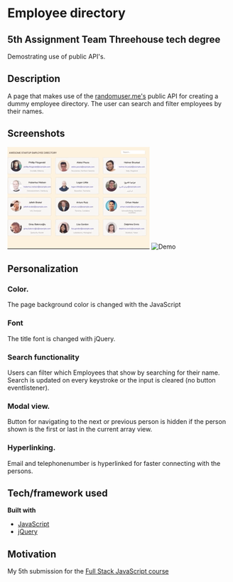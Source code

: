 # Employee directory
## 5th Assignment Team Threehouse tech degree

Demostrating use of public API's. 

## Description
A page that makes use of the [randomuser.me's](https://jquery.com/) public API for creating a dummy employee directory.
The user can search and filter employees by their names.

## Screenshots
![Demo](https://github.com/kmthorsnes/employee_directory/blob/master/images/2.gif?raw=true)
![Demo](https://github.com/kmthorsnes/employee_directory/blob/master/images/1.gif?raw=true)

## Personalization
### Color. 
The page background color is changed with the JavaScript
### Font
The title font is changed with jQuery.
### Search functionality
Users can filter which Employees that show by searching for their name.
Search is updated on every keystroke or the input is cleared (no button eventlistener).
### Modal view.
Button for navigating to the next or previous person is hidden if the person shown is the first or last in the current array view.
### Hyperlinking.
Email and telephonenumber is hyperlinked for faster connecting with the persons.

## Tech/framework used
**Built with**
* [JavaScript](https://developer.mozilla.org/bm/docs/Web/JavaScript)
* [jQuery](https://jquery.com/)

## Motivation
My 5th submission for the [Full Stack JavaScript course](https://teamtreehouse.com/techdegree/full-stack-javascript)